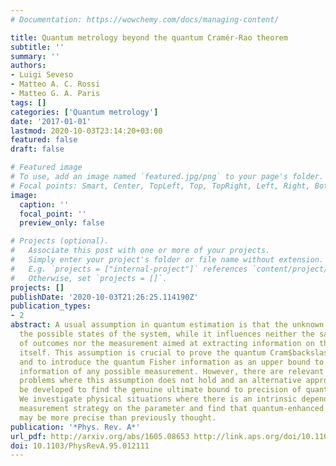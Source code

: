 ```yaml
---
# Documentation: https://wowchemy.com/docs/managing-content/

title: Quantum metrology beyond the quantum Cramér-Rao theorem
subtitle: ''
summary: ''
authors:
- Luigi Seveso
- Matteo A. C. Rossi
- Matteo G. A. Paris
tags: []
categories: ['Quantum metrology']
date: '2017-01-01'
lastmod: 2020-10-03T23:14:20+03:00
featured: false
draft: false

# Featured image
# To use, add an image named `featured.jpg/png` to your page's folder.
# Focal points: Smart, Center, TopLeft, Top, TopRight, Left, Right, BottomLeft, Bottom, BottomRight.
image:
  caption: ''
  focal_point: ''
  preview_only: false

# Projects (optional).
#   Associate this post with one or more of your projects.
#   Simply enter your project's folder or file name without extension.
#   E.g. `projects = ["internal-project"]` references `content/project/deep-learning/index.md`.
#   Otherwise, set `projects = []`.
projects: []
publishDate: '2020-10-03T21:26:25.114190Z'
publication_types:
- 2
abstract: A usual assumption in quantum estimation is that the unknown parameter labels
  the possible states of the system, while it influences neither the sample space
  of outcomes nor the measurement aimed at extracting information on the parameter
  itself. This assumption is crucial to prove the quantum Cram$backslash$'er-Rao theorem
  and to introduce the quantum Fisher information as an upper bound to the Fisher
  information of any possible measurement. However, there are relevant estimation
  problems where this assumption does not hold and an alternative approach should
  be developed to find the genuine ultimate bound to precision of quantum measurements.
  We investigate physical situations where there is an intrinsic dependence of the
  measurement strategy on the parameter and find that quantum-enhanced measurements
  may be more precise than previously thought.
publication: '*Phys. Rev. A*'
url_pdf: http://arxiv.org/abs/1605.08653 http://link.aps.org/doi/10.1103/PhysRevA.95.012111
doi: 10.1103/PhysRevA.95.012111
---
```

